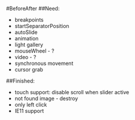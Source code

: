 #BeforeAfter
##Need:
* breakpoints
* startSeparatorPosition
* autoSlide
* animation
* light gallery
* mouseWheel - ?
* video - ?
* synchronous movement
* cursor grab

##Finished:
* touch support: disable scroll when slider active
* not found image - destroy
* only left click
* IE11 support

